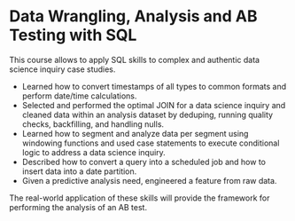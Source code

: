 # Data Wrangling, Analysis and AB Testing with SQL
This course allows to apply SQL skills to complex and authentic data science inquiry case studies. 
- Learned how to convert timestamps of all types to common formats and perform date/time calculations.
- Selected and performed the optimal JOIN for a data science inquiry and cleaned data within an analysis dataset by deduping, running quality checks, backfilling, and handling nulls. 
- Learned how to segment and analyze data per segment using windowing functions and used case statements to execute conditional logic to address a data science inquiry. 
- Described how to convert a query into a scheduled job and how to insert data into a date partition. 
- Given a predictive analysis need, engineered a feature from raw data. 

The real-world application of these skills will provide the framework for performing the analysis of an AB test.
